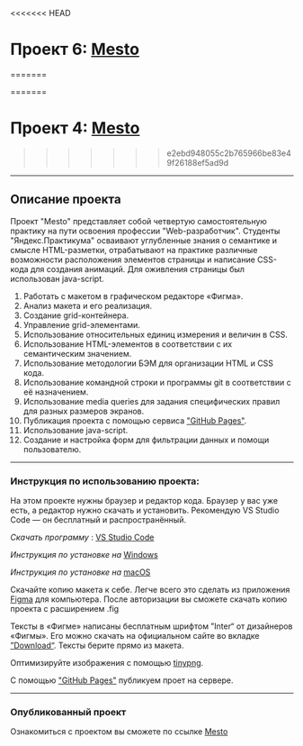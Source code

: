 <<<<<<< HEAD
# Проект 6: [Mesto](https://andreyvolkov88.github.io/mesto/)
=======

=======
# Проект 4: [Mesto](https://andreyvolkov88.github.io/mesto/)
>>>>>>> e2ebd948055c2b765966be83e49f26188ef5ad9d

------

## Описание проекта
Проект "Mesto" представляет собой четвертую самостоятельную практику на пути освоения профессии "Web-разработчик". Студенты "Яндекс.Практикума" осваивают углубленные знания о семантике и смысле HTML-разметки, отрабатывают на практике различные возможности расположения элементов страницы и написание CSS-кода для создания анимаций. Для оживления страницы был использован java-script.


1. Работать с макетом в графическом редакторе «Фигма».
2. Анализ макета и его реализация.
3. Создание grid-контейнера. 
4. Управление grid-элементами.
5. Использование относительных единиц измерения и величин в CSS.
6. Использование HTML-элементов в соответствии с их семантическим значением.
7. Использование методологии БЭМ для организации HTML и CSS кода.
8. Использование командной строки и программы git в соответствии с её назначением.
9. Использование media queries для задания специфических правил для разных размеров экранов.
10. Публикация проекта с помощью сервиса ["GitHub Pages"](https://pages.github.com/).
11. Использование java-script.
12. Создание и настройка форм для фильтрации данных и помощи пользователю.

----
### Инструкция по использованию проекта:
На этом проекте нужны браузер и редактор кода. Браузер у вас уже есть, а редактор нужно скачать и установить. Рекомендую VS Studio Code — он бесплатный и распространённый. 

*Скачать программу* : [VS Studio Code]( https://code.visualstudio.com/)  

*Инструкция по установке на* [Windows](https://yandex.ru/efir?stream_id=4e41d072d72364029c0b24a2ee1d25f6&from_block=logo_partner_player)  

*Инструкция по установке на* [macOS](https://yandex.ru/efir?stream_id=4b6b84b974f2b0d8953da9fd16a88439&from_block=logo_partner_player)

Скачайте копию макета к себе. Легче всего это сделать из приложения [Figma](https://www.figma.com/downloads/) для компьютера. 
После авторизации вы сможете скачать копию проекта с расширением .fig   

Тексты в «Фигме» написаны бесплатным шрифтом ”Inter“ от дизайнеров «Фигмы». Его можно скачать на официальном сайте во вкладке 
[”Download“](https://rsms.me/inter/). Тексты берите прямо из макета.

Оптимизируйте изображения с помощью   [tinypng](https://tinypng.com/).

С помощью ["GitHub Pages"](https://pages.github.com/) публикуем проет на сервере.

________
### Опубликованный проект
Ознакомиться с проектом вы сможете по ссылке [Mesto](https://andreyvolkov88.github.io/mesto/)
